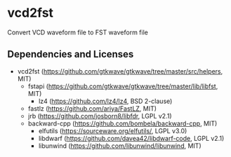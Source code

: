 # vcd2fst

Convert VCD waveform file to FST waveform file

## Dependencies and Licenses

- vcd2fst (https://github.com/gtkwave/gtkwave/tree/master/src/helpers, MIT)
  - fstapi (https://github.com/gtkwave/gtkwave/tree/master/lib/libfst, MIT)
    - lz4 (https://github.com/lz4/lz4, BSD 2-clause)
  - fastlz (https://github.com/ariya/FastLZ, MIT)
  - jrb (https://github.com/josborn8/libfdr, LGPL v2.1)
  - backward-cpp (https://github.com/bombela/backward-cpp, MIT)
    - elfutils (https://sourceware.org/elfutils/, LGPL v3.0)
    - libdwarf (https://github.com/davea42/libdwarf-code, LGPL v2.1)
    - libunwind (https://github.com/libunwind/libunwind, MIT)
